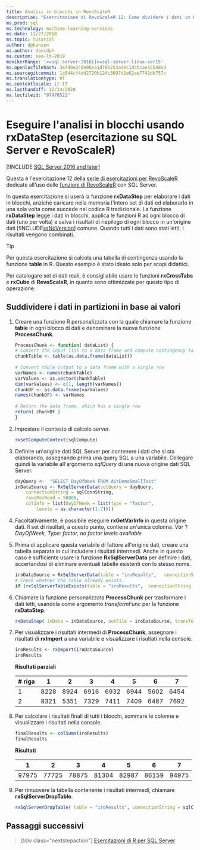 ```yaml
---
title: Analisi in blocchi in RevoScaleR
description: "Esercitazione di RevoScaleR 12: Come dividere i dati in blocchi per l'analisi distribuita usando il linguaggio R in SQL Server."
ms.prod: sql
ms.technology: machine-learning-services
ms.date: 11/27/2018
ms.topic: tutorial
author: dphansen
ms.author: davidph
ms.custom: seo-lt-2019
monikerRange: '>=sql-server-2016||>=sql-server-linux-ver15'
ms.openlocfilehash: 38749e2c0e0bea1d70b253a9bc1dcbcae1c54de3
ms.sourcegitcommit: 1a544cf4dd2720b124c3697d1e62ae7741db757c
ms.translationtype: HT
ms.contentlocale: it-IT
ms.lasthandoff: 12/14/2020
ms.locfileid: "97470522"
---
```

# <a name="perform-chunking-analysis-using-rxdatastep-sql-server-and-revoscaler-tutorial"></a>Eseguire l'analisi in blocchi usando rxDataStep (esercitazione su SQL Server e RevoScaleR)
[!INCLUDE [SQL Server 2016 and later](../../includes/applies-to-version/sqlserver2016.md)]

Questa è l'esercitazione 12 della [serie di esercitazioni per RevoScaleR](deepdive-data-science-deep-dive-using-the-revoscaler-packages.md) dedicate all'uso delle [funzioni di RevoScaleR](/machine-learning-server/r-reference/revoscaler/revoscaler) con SQL Server.

In questa esercitazione si userà la funzione **rxDataStep** per elaborare i dati in blocchi, anziché caricare nella memoria l'intero set di dati ed elaborarlo in una sola volta come succede nel codice R tradizionale. La funzione **rxDataStep** legge i dati in blocchi, applica le funzioni R ad ogni blocco di dati (uno per volta) e salva i risultati di riepilogo di ogni blocco in un'origine dati [!INCLUDE[ssNoVersion](../../includes/ssnoversion-md.md)] comune. Quando tutti i dati sono stati letti, i risultati vengono combinati.

> [!TIP]
> Per questa esercitazione si calcola una tabella di contingenza usando la funzione **table** in R. Questo esempio è stato ideato solo per scopi didattici. 
> 
> Per catalogare set di dati reali, è consigliabile usare le funzioni **rxCrossTabs** e **rxCube** di **RevoScaleR**, in quanto sono ottimizzate per questo tipo di operazione.

## <a name="partition-data-by-values"></a>Suddividere i dati in partizioni in base ai valori

1. Creare una funzione R personalizzata con la quale chiamare la funzione **table** in ogni blocco di dati e denominare la nuova funzione **ProcessChunk**.
  
    ```R
    ProcessChunk <- function( dataList) {
    # Convert the input list to a data frame and compute contingency table
    chunkTable <- table(as.data.frame(dataList))
  
    # Convert table output to a data frame with a single row
    varNames <- names(chunkTable)
    varValues <- as.vector(chunkTable)
    dim(varValues) <- c(1, length(varNames))
    chunkDF <- as.data.frame(varValues)
    names(chunkDF) <- varNames
  
    # Return the data frame, which has a single row
    return( chunkDF )
    }
    ```

2. Impostare il contesto di calcolo server.
  
    ```R
    rxSetComputeContext(sqlCompute)
    ```
  
3. Definire un'origine dati SQL Server per contenere i dati che si sta elaborando, assegnando prima una query SQL a una variabile. Collegare quindi la variabile all'argomento *sqlQuery* di una nuova origine dati SQL Server.
  
    ```R
    dayQuery <-  "SELECT DayOfWeek FROM AirDemoSmallTest"
    inDataSource <- RxSqlServerData(sqlQuery = dayQuery,
        connectionString = sqlConnString,
        rowsPerRead = 50000,
        colInfo = list(DayOfWeek = list(type = "factor",
            levels = as.character(1:7))))
    ```

4. Facoltativamente, è possibile eseguire **rxGetVarInfo** in questa origine dati. Il set di risultati, a questo punto, contiene un'unica colonna. *Var 1: DayOfWeek, Type: factor, no factor levels available*
     
5. Prima di applicare questa variabile di fattore all'origine dati, creare una tabella separata in cui includere i risultati intermedi. Anche in questo caso è sufficiente usare la funzione **RxSqlServerData** per definire i dati, accertandosi di eliminare eventuali tabelle esistenti con lo stesso nome.
  
    ```R
    iroDataSource = RxSqlServerData(table = "iroResults",   connectionString = sqlConnString)
    # Check whether the table already exists.
    if (rxSqlServerTableExists(table = "iroResults",  connectionString = sqlConnString))  { rxSqlServerDropTable( table = "iroResults", connectionString = sqlConnString) }
    ```
  
7.  Chiamare la funzione personalizzata **ProcessChunk** per trasformare i dati letti, usandola come argomento *transformFunc* per la funzione **rxDataStep**.
  
    ```R
    rxDataStep( inData = inDataSource, outFile = iroDataSource, transformFunc = ProcessChunk, overwrite = TRUE)
    ```
  
8.  Per visualizzare i risultati intermedi di **ProcessChunk**, assegnare i risultati di **rxImport** a una variabile e visualizzare i risultati nella console.
  
    ```R
    iroResults <- rxImport(iroDataSource)
    iroResults
    ```

    **Risultati parziali**

    | \# riga |    1  |   2   |  3   |  4   |  5  |   6   |  7 |
    | --- | ---  | --- | ---  |  ---  | ---  | ---  | --- |
    | 1 | 8228 | 8924 | 6916 | 6932 | 6944 | 5602 | 6454 |
    | 2  | 8321  | 5351 | 7329 | 7411 | 7409 | 6487 | 7692 |

9. Per calcolare i risultati finali di tutti i blocchi, sommare le colonne e visualizzare i risultati nella console.

    ```R
    finalResults <- colSums(iroResults)
    finalResults
    ```

    **Risultati**

    1  |   2  |   3  |   4  |   5  |   6  |   7
    ---  |   ---  |   ---  |   ---  |   ---  |   ---  |   ---
    97975 | 77725 | 78875 | 81304 | 82987 | 86159 | 94975 

10. Per rimuovere la tabella contenente i risultati intermedi, chiamare **rxSqlServerDropTable**.
  
    ```R
    rxSqlServerDropTable( table = "iroResults", connectionString = sqlConnString)
    ```

## <a name="next-steps"></a>Passaggi successivi

> [!div class="nextstepaction"]
> [Esercitazioni di R per SQL Server](./r-tutorials.md)